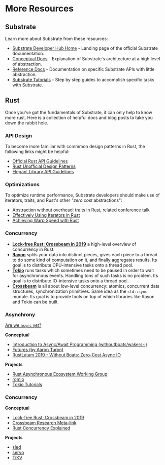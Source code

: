 # More Resources

## Substrate

Learn more about Substrate from these resources:

-   [Substrate Developer Hub Home](https://substrate.dev) - Landing page of the official Substrate
    documentation.
-   [Conceptual Docs](https://substrate.dev/docs) - Explanation of Substrate's architecture at a
    high level of abstraction.
-   [Reference Docs](https://substrate.dev/rustdocs) - Documentation on specific Substrate APIs with
    little abstraction.
-   [Substrate Tutorials](https://substrate.dev/tutorials) - Step by step guides to accomplish
    specific tasks with Substrate.

<!-- Reminder: There is a _lot_ more potential content for this section in drafts/dessert.md -->

## Rust

Once you've got the fundamentals of Substrate, it can only help to know more rust. Here is a
collection of helpful docs and blog posts to take you down the rabbit hole.

### API Design

To become more familiar with commmon design patterns in Rust, the following links might be helpful:

-   [Official Rust API Guidelines](https://rust-lang.github.io/api-guidelines/about.html)
-   [Rust Unofficial Design Patterns](https://github.com/rust-unofficial/patterns)
-   [Elegant Library API Guidelines](https://deterministic.space/elegant-apis-in-rust.html)

### Optimizations

To optimize runtime performance, Substrate developers should make use of iterators, traits, and
Rust's other "_zero cost_ abstractions":

-   [Abstraction without overhead: traits in Rust](https://blog.rust-lang.org/2015/05/11/traits.html),
    [related conference talk](https://www.youtube.com/watch?v=Sn3JklPAVLk)
-   [Effectively Using Iterators in Rust](https://hermanradtke.com/2015/06/22/effectively-using-iterators-in-rust.html)
-   [Achieving Warp Speed with Rust](http://troubles.md/posts/rust-optimization/)

### Concurrency

-   **[Lock-free Rust: Crossbeam in 2019](https://stjepang.github.io/2019/01/29/lock-free-rust-crossbeam-in-2019.html)**
    a high-level overview of concurrency in Rust.
-   **[Rayon](https://github.com/rayon-rs/rayon)** splits your data into distinct pieces, gives each
    piece to a thread to do some kind of computation on it, and finally aggregates results. Its goal
    is to distribute CPU-intensive tasks onto a thread pool.
-   **[Tokio](https://github.com/tokio-rs/tokio)** runs tasks which sometimes need to be paused in
    order to wait for asynchronous events. Handling tons of such tasks is no problem. Its goal is to
    distribute IO-intensive tasks onto a thread pool.
-   **[Crossbeam](https://github.com/crossbeam-rs/crossbeam)** is all about low-level concurrency:
    atomics, concurrent data structures, synchronization primitives. Same idea as the `std::sync`
    module. Its goal is to provide tools on top of which libraries like Rayon and Tokio can be
    built.

### Asynchrony

[Are we `async` yet?](https://areweasyncyet.rs/)

**Conceptual**

-   [Introduction to Async/Await Programming (withoutboats/wakers-i)](https://boats.gitlab.io/blog/post/wakers-i/)
-   [Futures (by Aaron Turon)](https://aturon.github.io/tech/2016/08/11/futures/)
-   [RustLatam 2019 - Without Boats: Zero-Cost Async IO](https://www.youtube.com/watch?v=skos4B5x7qE)

**Projects**

-   [Rust Asynchronous Ecosystem Working Group](https://github.com/rustasync)
-   [romio](https://github.com/withoutboats/romio)
-   [Tokio Tutorials](https://tokio.rs/tokio/tutorial)

### Concurrency

**Conceptual**

-   [Lock-free Rust: Crossbeam in 2019](https://stjepang.github.io/2019/01/29/lock-free-rust-crossbeam-in-2019.html)
-   [Crossbeam Research Meta-link](https://github.com/crossbeam-rs/rfcs/wiki)
-   [Rust Concurrency Explained](https://www.youtube.com/watch?v=Dbytx0ivH7Q)

**Projects**

-   [sled](https://github.com/spacejam/sled)
-   [servo](https://github.com/servo/servo)
-   [TiKV](https://github.com/tikv/tikv)
